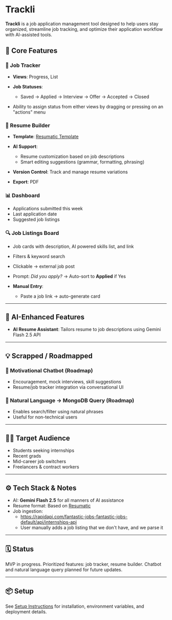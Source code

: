 # Trackli

**Trackli** is a job application management tool designed to help users stay organized, streamline job tracking, and optimize their application workflow with AI-assisted tools.

## 🔧 Core Features

### 🎯 Job Tracker

* **Views**: Progress, List
* **Job Statuses**:

  * Saved → Applied → Interview → Offer → Accepted → Closed
* Ability to assign status from either views by dragging or pressing on an "actions" menu

### 📄 Resume Builder

* **Template**: [Resumatic Template](https://resumatic.rezi.ai/s/fYk7wxCgsM5Aj5w3yv31)
* **AI Support**:

  * Resume customization based on job descriptions
  * Smart editing suggestions (grammar, formatting, phrasing)
* **Version Control**: Track and manage resume variations
* **Export**: PDF

### 📊 Dashboard

* Applications submitted this week
* Last application date
* Suggested job listings

### 🔍 Job Listings Board

* Job cards with description, AI powered skills list, and link
* Filters & keyword search
* Clickable → external job post
* Prompt: *Did you apply?* → Auto-sort to **Applied** if Yes
  
* **Manual Entry**:

  * Paste a job link → auto-generate card

---

## 🤖 AI-Enhanced Features

* **AI Resume Assistant**: Tailors resume to job descriptions using Gemini Flash 2.5 API

---

## 💡 Scrapped / Roadmapped

### 🧠 Motivational Chatbot (Roadmap)

* Encouragement, mock interviews, skill suggestions
* Resume/job tracker integration via conversational UI

### 💬 Natural Language → MongoDB Query (Roadmap)

* Enables search/filter using natural phrases
* Useful for non-technical users

---

## 🧑‍💼 Target Audience

* Students seeking internships
* Recent grads
* Mid-career job switchers
* Freelancers & contract workers

---

## ⚙️ Tech Stack & Notes

* AI: **Gemini Flash 2.5** for all manners of AI assistance
* Resume format: Based on [Resumatic](https://resumatic.rezi.ai/s/fYk7wxCgsM5Aj5w3yv31)
* Job ingestion:
  * https://rapidapi.com/fantastic-jobs-fantastic-jobs-default/api/internships-api
  * User manually adds a job listing that we don't have, and we parse it

---

## 🗓 Status

MVP in progress. Prioritized features: job tracker, resume builder. Chatbot and natural language query planned for future updates.

---

## 📦 Setup
See [Setup Instructions](setup.md) for installation, environment variables, and deployment details.

